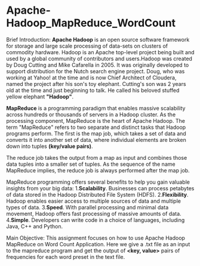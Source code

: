 # Apache-Hadoop_MapReduce_WordCount
Brief Introduction:
**Apache Hadoop** is an open source software framework for storage and large scale processing of data-sets on clusters of commodity hardware. Hadoop is an Apache top-level project being built and used by a global community of contributors and users.Hadoop was created by Doug Cutting and Mike Cafarella in 2005. It was originally developed to support distribution for the Nutch search engine project. Doug, who was working at Yahoo! at the time and is now Chief Architect of Cloudera, named the project after his son's toy elephant. Cutting's son was 2 years old at the time and just beginning to talk. He called his beloved stuffed yellow elephant **"Hadoop"**.

**MapReduce** is a programming paradigm that enables massive scalability across hundreds or thousands of servers in a Hadoop cluster. As the processing component, MapReduce is the heart of Apache Hadoop. The term "MapReduce" refers to two separate and distinct tasks that Hadoop programs perform. The first is the map job, which takes a set of data and converts it into another set of data, where individual elements are broken down into tuples **(key/value pairs)**.

The reduce job takes the output from a map as input and combines those data tuples into a smaller set of tuples. As the sequence of the name MapReduce implies, the reduce job is always performed after the map job.

MapReduce programming offers several benefits to help you gain valuable insights from your big data:
    1.**Scalability**. Businesses can process petabytes of data stored in the Hadoop Distributed File System (HDFS).
    2.**Flexibility**. Hadoop enables easier access to multiple sources of data and multiple types of data.
    3.**Speed**. With parallel processing and minimal data movement, Hadoop offers fast processing of massive amounts of data.
    4.**Simple**. Developers can write code in a choice of languages, including Java, C++ and Python.
    
Main Objective:
This assignment focuses on how to use Apache Hadoop MapReduce on Word Count Application. Here we give a .txt file as an input to the mapreduce program and get the output of **&lt;key, value>** pairs of frequencies for each word preset in the text file. 
